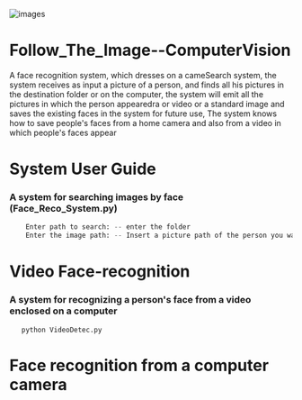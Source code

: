 ![images](https://user-images.githubusercontent.com/54840897/96036412-174bcd80-0e6d-11eb-8820-0704900c887e.jpeg)

# Follow_The_Image--ComputerVision 

A face recognition system, which dresses on a cameSearch system, the system receives as input a picture of a person, and finds all his pictures in the destination folder or on the computer, the system will emit all the pictures in which the person appearedra or video or a standard image and saves the existing faces in the system for future use, The system knows how to save people's faces from a home camera and also from a video in which people's faces appear


# System User Guide
### A system for searching images by face (Face_Reco_System.py)
``` python Face_Reco_System.py
    Enter path to search: -- enter the folder
    Enter the image path: -- Insert a picture path of the person you want to look for
   ```
# Video Face-recognition
### A system for recognizing a person's face from a video enclosed on a computer
```line 13 - rename the path of the vid
   python VideoDetec.py
````
# Face recognition from a computer camera
``` python RealTimeREC.py
```
   
    
